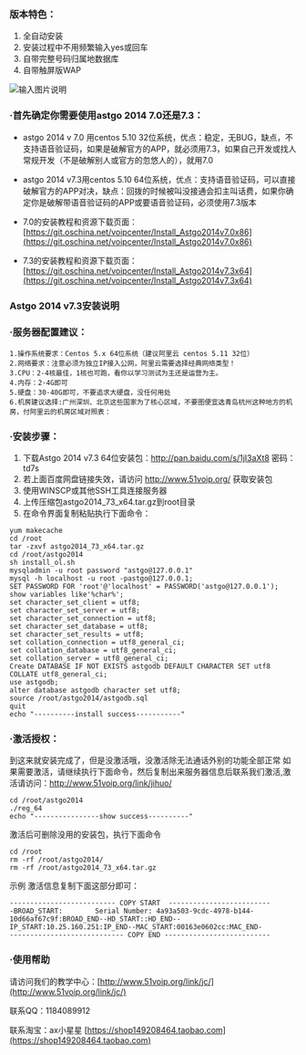 ### 版本特色：

1. 全自动安装
1. 安装过程中不用频繁输入yes或回车
1. 自带完整号码归属地数据库
1. 自带触屏版WAP

![输入图片说明](http://git.oschina.net/uploads/images/2017/0404/103852_d7b9f916_1295458.jpeg "在这里输入图片标题")

### ·首先确定你需要使用astgo 2014 7.0还是7.3：




- astgo 2014 v 7.0 用centos 5.10 32位系统，优点：稳定，无BUG，缺点，不支持语音验证码，如果是破解官方的APP，就必须用7.3，如果自己开发或找人常规开发（不是破解别人或官方的忽悠人的），就用7.0

- astgo 2014 v7.3用centos 5.10 64位系统，优点：支持语音验证码，可以直接破解官方的APP对决，缺点：回拨的时候被叫没接通会扣主叫话费，如果你确定你是破解带语音验证码的APP或要语音验证码，必须使用7.3版本




- 7.0的安装教程和资源下载页面：[https://git.oschina.net/voipcenter/Install_Astgo2014v7.0x86](https://git.oschina.net/voipcenter/Install_Astgo2014v7.0x86)

- 7.3的安装教程和资源下载页面：[https://git.oschina.net/voipcenter/Install_Astgo2014v7.3x64](https://git.oschina.net/voipcenter/Install_Astgo2014v7.3x64)



### Astgo 2014 v7.3安装说明
### ·服务器配置建议：

```
1.操作系统要求：Centos 5.x 64位系统（建议阿里云 centos 5.11 32位）
2.网络要求：注意必须为独立IP接入公网，阿里云需要选择经典网络类型！
3.CPU：2-4核最佳，1核也可跑，看你以学习测试为主还是运营为主。
4.内存：2-4G即可
5.硬盘：30-40G即可，不要追求大硬盘，没任何用处
6.机房建议选择:广州深圳、北京这些国家为了核心区域，不要图便宜选青岛杭州这种地方的机房，付阿里云的机房区域对照表：
```


### ·安装步骤：



1. 下载Astgo 2014 v7.3 64位安装包：http://pan.baidu.com/s/1jI3aXt8 密码：td7s
1. 若上面百度网盘链接失效，请访问 http://www.51voip.org/ 获取安装包
1. 使用WINSCP或其他SSH工具连接服务器
1. 上传压缩包astgo2014_73_x64.tar.gz到root目录
1. 在命令界面复制粘贴执行下面命令：


```
yum makecache
cd /root
tar -zxvf astgo2014_73_x64.tar.gz
cd /root/astgo2014
sh install_ol.sh
mysqladmin -u root password "astgo@127.0.0.1"
mysql -h localhost -u root -pastgo@127.0.0.1;
SET PASSWORD FOR 'root'@'localhost' = PASSWORD('astgo@127.0.0.1');
show variables like'%char%';
set character_set_client = utf8;
set character_set_server = utf8;
set character_set_connection = utf8;
set character_set_database = utf8;
set character_set_results = utf8;
set collation_connection = utf8_general_ci;
set collation_database = utf8_general_ci;
set collation_server = utf8_general_ci;
Create DATABASE IF NOT EXISTS astgodb DEFAULT CHARACTER SET utf8 COLLATE utf8_general_ci;
use astgodb;
alter database astgodb character set utf8;
source /root/astgo2014/astgodb.sql
quit
echo "----------install success-----------"
```


### ·激活授权：

到这来就安装完成了，但是没激活哦，没激活除无法通话外别的功能全部正常
如果需要激活，请继续执行下面命令，然后复制出来服务器信息后联系我们激活,激活请访问：http://www.51voip.org/link/jihuo/
```
cd /root/astgo2014
./reg_64
echo "----------------show success----------"
```


激活后可删除没用的安装包，执行下面命令
```
cd /root
rm -rf /root/astgo2014/
rm -rf /root/astgo2014_73_x64.tar.gz
```

示例  激活信息复制下面这部分即可：
```
-------------------------- COPY START  -------------------------
-BROAD_START:        Serial Number: 4a93a503-9cdc-4978-b144-10d66af67c9f:BROAD_END--HD_START::HD_END--IP_START:10.25.160.251:IP_END--MAC_START:00163e0602cc:MAC_END-
---------------------------- COPY END --------------------------
```


### ·使用帮助

请访问我们的教学中心：[http://www.51voip.org/link/jc/](http://www.51voip.org/link/jc/)

联系QQ：1184089912  

联系淘宝：ax小星星  [https://shop149208464.taobao.com](https://shop149208464.taobao.com)